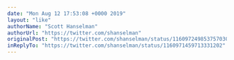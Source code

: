 ```yaml
---
date: "Mon Aug 12 17:53:08 +0000 2019"
layout: "like"
authorName: "Scott Hanselman"
authorUrl: "https://twitter.com/shanselman"
originalPost: "https://twitter.com/shanselman/status/1160972498537570304"
inReplyTo: "https://twitter.com/shanselman/status/1160971459713331202"
---
```

